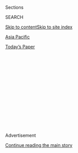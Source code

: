 <div id="app">

<div>

<div>

<div>

<div class="NYTAppHideMasthead css-1q2w90k e1suatyy0">

<div class="section css-ui9rw0 e1suatyy2">

<div class="css-eph4ug er09x8g0">

<div class="css-6n7j50">

</div>

<span class="css-1dv1kvn">Sections</span>

<div class="css-10488qs">

<span class="css-1dv1kvn">SEARCH</span>

</div>

[Skip to content](#site-content)[Skip to site index](#site-index)

</div>

<div id="masthead-section-label" class="css-1wr3we4 eaxe0e00">

[Asia
Pacific](https://www.nytimes.com/section/world/asia)

</div>

<div class="css-10698na e1huz5gh0">

</div>

</div>

<div id="masthead-bar-one" class="section hasLinks css-15hmgas e1csuq9d3">

<div class="css-uqyvli e1csuq9d0">

</div>

<div class="css-1uqjmks e1csuq9d1">

</div>

<div class="css-9e9ivx">

[](https://myaccount.nytimes.com/auth/login?response_type=cookie&client_id=vi)

</div>

<div class="css-1bvtpon e1csuq9d2">

[Today’s
Paper](https://www.nytimes.com/section/todayspaper)

</div>

</div>

</div>

</div>

<div data-aria-hidden="false">

<div id="site-content" data-role="main">

<div>

<div class="css-1aor85t" style="opacity:0.000000001;z-index:-1;visibility:hidden">

<div class="css-1hqnpie">

<div class="css-epjblv">

<span class="css-17xtcya">[Asia
Pacific](/section/world/asia)</span><span class="css-x15j1o">|</span><span class="css-fwqvlz">India
Revokes Kashmir’s Special Status, Raising Fears of
Unrest</span>

</div>

<div class="css-k008qs">

<div class="css-1iwv8en">

<span class="css-18z7m18"></span>

<div>

</div>

</div>

<span class="css-1n6z4y">https://nyti.ms/2T4gN6j</span>

<div class="css-1705lsu">

<div class="css-4xjgmj">

<div class="css-4skfbu" data-role="toolbar" data-aria-label="Social Media Share buttons, Save button, and Comments Panel with current comment count" data-testid="share-tools">

  - 
  - 
  - 
  - 
    
    <div class="css-6n7j50">
    
    </div>

  - 
  - 

</div>

</div>

</div>

</div>

</div>

</div>

<div id="NYT_TOP_BANNER_REGION" class="css-13pd83m">

</div>

<div id="top-wrapper" class="css-1sy8kpn">

<div id="top-slug" class="css-l9onyx">

Advertisement

</div>

[Continue reading the main
story](#after-top)

<div class="ad top-wrapper" style="text-align:center;height:100%;display:block;min-height:250px">

<div id="top" class="place-ad" data-position="top" data-size-key="top">

</div>

</div>

<div id="after-top">

</div>

</div>

<div id="sponsor-wrapper" class="css-1hyfx7x">

<div id="sponsor-slug" class="css-19vbshk">

Supported by

</div>

[Continue reading the main
story](#after-sponsor)

<div id="sponsor" class="ad sponsor-wrapper" style="text-align:center;height:100%;display:block">

</div>

<div id="after-sponsor">

</div>

</div>

<div class="css-1vkm6nb ehdk2mb0">

# India Revokes Kashmir’s Special Status, Raising Fears of Unrest

</div>

<div class="css-79elbk" data-testid="photoviewer-wrapper">

<div class="css-z3e15g" data-testid="photoviewer-wrapper-hidden">

</div>

<div class="css-1a48zt4 ehw59r15" data-testid="photoviewer-children">

![<span class="css-16f3y1r e13ogyst0" data-aria-hidden="true">A police
checkpoint on Monday in Jammu and Kashmir, a disputed mountainous region
along the India-Pakistan
border.</span><span class="css-cnj6d5 e1z0qqy90" itemprop="copyrightHolder"><span class="css-1ly73wi e1tej78p0">Credit...</span><span><span>Mukesh
Gupta/Reuters</span></span></span>](https://static01.nyt.com/images/2019/08/05/world/05kashmir4/merlin_158888133_104917b6-91e8-4406-bec5-2ac566415b24-articleLarge.jpg?quality=75&auto=webp&disable=upscale)

</div>

</div>

<div class="css-xt80pu e12qa4dv0">

<div class="css-18e8msd">

<div class="css-vp77d3 epjyd6m0">

<div class="css-1baulvz">

By [<span class="css-1baulvz" itemprop="name">Jeffrey
Gettleman</span>](https://www.nytimes.com/by/jeffrey-gettleman),
[<span class="css-1baulvz" itemprop="name">Suhasini
Raj</span>](https://www.nytimes.com/by/suhasini-raj),
[<span class="css-1baulvz" itemprop="name">Kai
Schultz</span>](https://www.nytimes.com/by/kai-schultz) and
[<span class="css-1baulvz last-byline" itemprop="name">Hari
Kumar</span>](https://www.nytimes.com/by/hari-kumar)

</div>

</div>

  - Aug. 5,
    2019

  - 
    
    <div class="css-4xjgmj">
    
    <div class="css-d8bdto" data-role="toolbar" data-aria-label="Social Media Share buttons, Save button, and Comments Panel with current comment count" data-testid="share-tools">
    
      - 
      - 
      - 
      - 
        
        <div class="css-6n7j50">
        
        </div>
    
      - 
      - 
    
    </div>
    
    </div>

</div>

</div>

<div class="section meteredContent css-1r7ky0e" name="articleBody" itemprop="articleBody">

<div class="css-1fanzo5 StoryBodyCompanionColumn">

<div class="css-53u6y8">

NEW DELHI — India’s Hindu nationalist government on Monday unilaterally
wiped out the autonomy of the restive Kashmir region, sending in
thousands of army troops to quell any possible unrest the move would
bring in a disputed territory fought over by India and Pakistan.

Government authorities severed internet connections, mobile phone lines
and even land lines, casting
[Kashmir](https://www.nytimes.com/2019/08/07/world/asia/pakistan-kashmir-india.html)
into an information black hole that made it very difficult to discern
what was unfolding.

For years, India’s Hindu nationalists have wanted to curtail the special
freedoms enjoyed by Kashmir, a mountainous, predominantly Muslim
territory that has turned into a tinderbox between [India and
Pakistan](https://www.nytimes.com/2019/08/07/world/asia/pakistan-kashmir-india.html),
both of which wield nuclear arms.

On Monday, Amit Shah, India’s home minister, announced in a quick
speech, which belied years of steady plotting, that the central
government was removing the special, somewhat autonomous status that
served as the foundation for Kashmir joining India more than 70 years
ago.

</div>

</div>

<div class="css-1fanzo5 StoryBodyCompanionColumn">

<div class="css-53u6y8">

*\[See* [*some of the first
images*](https://www.nytimes.com/2019/08/09/world/asia/kashmir-photos-india.html)
*that have emerged from Kashmir since India instituted a communications
blockade.\]*

While international human rights groups swiftly condemned the action,
Hindu nationalists celebrated, saying this could bring peace and
investment to the war-torn
region.

</div>

</div>

<div id="kashmir-map" class="section interactive-content interactive-size-scoop css-rutqqr" data-id="100000006647391">

<div class="css-17ih8de interactive-body" data-sourceid="100000006647391">

<div id="g-0806-for-web-KASHMIRmap-box" class="ai2html">

<div id="g-0806-for-web-KASHMIRmap-300" class="g-artboard" style="width:300px; height:372px;" data-aspect-ratio="0.806" data-min-width="300">

![](data:image/gif;base64,R0lGODlhCgAKAIAAAB8fHwAAACH5BAEAAAAALAAAAAAKAAoAAAIIhI+py+0PYysAOw==)

<div id="g-ai0-1" class="g-text g-aiAbs g-aiPointText" style="top:4.3499%;margin-top:-11.2px;left:85.9406%;width:51px;">

Detail

area

</div>

<div id="g-ai0-2" class="g-text g-aiAbs g-aiPointText" style="top:6.678%;margin-top:-10.8px;left:3.2795%;width:110px;">

TAJIKISTAN

</div>

<div id="g-ai0-3" class="g-text g-aiAbs g-aiPointText" style="top:9.9038%;margin-top:-10.8px;left:41.9644%;width:72px;">

CHINA

</div>

<div id="g-ai0-4" class="g-text g-aiAbs g-aiPointText" style="top:15.6476%;margin-top:-12.2px;left:80.4053%;width:46px;">

New

Delhi

</div>

<div id="g-ai0-5" class="g-text g-aiAbs g-aiPointText" style="top:22.6521%;margin-top:-7.3px;left:81.1297%;margin-left:-28px;width:56px;">

INDIA

</div>

<div id="g-ai0-6" class="g-text g-aiAbs g-aiPointText" style="top:28.2898%;margin-top:-16.2px;left:33.2266%;margin-left:-43.5px;width:87px;">

GILGIT–

BALTISTAN

</div>

<div id="g-ai0-7" class="g-text g-aiAbs g-aiPointText" style="top:36.3618%;margin-top:-14.3px;left:33.1038%;margin-left:-46.5px;width:93px;">

Controlled

by
Pakistan

</div>

<div id="g-ai0-8" class="g-text g-aiAbs g-aiPointText" style="top:42.221%;margin-top:-14.1px;left:50.6561%;width:67px;">

Line
of

control

</div>

<div id="g-ai0-9" class="g-text g-aiAbs g-aiPointText" style="top:57.0442%;margin-top:-14.2px;left:35.0929%;margin-left:-37px;width:74px;">

Kashmir

Valley

</div>

<div id="g-ai0-10" class="g-text g-aiAbs g-aiPointText" style="top:55.7%;margin-top:-7.2px;left:68.4355%;margin-left:-33px;width:66px;">

Ladakh

</div>

<div id="g-ai0-11" class="g-text g-aiAbs g-aiPointText" style="top:64.3199%;margin-top:-9.3px;left:57.9185%;margin-left:-91px;width:182px;">

JAMMU AND
KASHMIR

</div>

<div id="g-ai0-12" class="g-text g-aiAbs g-aiPointText" style="top:71.0226%;margin-top:-7.2px;left:42.6909%;margin-left:-31.5px;width:63px;">

JAMMU

</div>

<div id="g-ai0-13" class="g-text g-aiAbs g-aiPointText" style="top:82.7532%;margin-top:-10.8px;left:18.7687%;margin-left:-55px;width:110px;">

PAKISTAN

</div>

<div id="g-ai0-14" class="g-text g-aiAbs g-aiPointText" style="top:89.4736%;margin-top:-10.8px;left:61.8527%;margin-left:-38.5px;width:77px;">

INDIA

</div>

<div id="g-ai0-15" class="g-text g-aiAbs g-aiPointText" style="top:95.2123%;margin-top:-5.2px;left:16.4255%;margin-left:-40px;width:80px;">

100 MILES

</div>

</div>

</div>

</div>

By The New York Times

</div>

<div class="css-1fanzo5 StoryBodyCompanionColumn">

<div class="css-53u6y8">

But the voice of the Kashmiris was silenced, as government authorities
cut off practically all communication from the area.

Several top Kashmiri politicians were taken into custody. Mehbooba
Mufti, a former chief minister of Kashmir, managed to get out a message
shortly before she was arrested on Monday night.

</div>

</div>

<div class="css-1fanzo5 StoryBodyCompanionColumn">

<div class="css-53u6y8">

“The Fifth of August is the blackest day of Indian democracy when its
Parliament, like thieves, snatched away everything from the people of
Jammu and Kashmir,” she said.

Her daughter, Iltija Javed, who succeeded in transmitting a message to
The New York Times on Monday night, summed up the desperation of many
Kashmiris.

“We feel there is an atmosphere of death looming over us,” she said. “We
don’t know what to expect. We are not allowed to get out of our houses.
Telecommunications are all down. For the first time in 30 years they
snapped landline connections as well. So there is no way even ordinary
Kashmiris here can like communicate with each other, and know what
exactly is going on. Everybody is in a state of absolute shock and
panic.”

The Indian consul general in New York said in a statement that the
action to revoke Kashmir’s autonomy, which was granted under Article 370
of India’s Constitution, was “purely administrative” and was intended to
“improve good governance and deliver socio-economic justice to the
disadvantaged sections of the people in the
State.”

</div>

</div>

<div class="css-1sngw6j">

[](https://www.nytimes.com/interactive/2019/world/asia/india-pakistan-crisis.html)

<div class="css-1eoytci">

![](https://static01.nyt.com/images/2019/02/27/us/india-pakistan-crisis-promo-1551305197760/india-pakistan-crisis-promo-1551305197760-articleLarge-v2.jpg)

</div>

<div class="css-1rha1bf">

## What Is Article 370, and Why Does It Matter in Kashmir?

A simple guide to the roots of the conflict and what could happen next.

</div>

</div>

<div class="css-1fanzo5 StoryBodyCompanionColumn">

<div class="css-53u6y8">

The consul general added that restrictions related to Article 370
“seriously discouraged” investment in the region, limited economic
opportunities and hurt younger generations.

India’s government had been carefully preparing for this action, which
instantly raised tensions across the border in Pakistan. For the past
two weeks, tens of thousands of extra troops had been deployed across
Kashmir, and many Kashmiris had been expecting something big.

</div>

</div>

<div class="css-1fanzo5 StoryBodyCompanionColumn">

<div class="css-53u6y8">

Still, many people were stunned that the government actually made the
decision. It was widely seen as another bold, muscular move by the
administration of Narendra Modi, India’s forceful prime minister, to
consolidate power.

Many Indians believe Kashmir is a legitimate part of India, and several
other political parties, including progressive ones, lined up behind the
government.

With an overwhelming majority, the upper house of Parliament passed a
related bill Monday evening that split the state of Jammu and Kashmir,
which includes the Kashmir Valley and the Ladakh area, into two federal
territories: Jammu and Kashmir, which will have a state legislature, and
Ladakh, a remote, high-altitude area, which will be ruled directly from
New Delhi.

If this clears the lower House, which is expected in the coming days,
Kashmir loses the special status it has enjoyed since 1947 when it chose
to join India.

</div>

</div>

<div class="css-79elbk" data-testid="photoviewer-wrapper">

<div class="css-z3e15g" data-testid="photoviewer-wrapper-hidden">

</div>

<div class="css-1a48zt4 ehw59r15" data-testid="photoviewer-children">

![<span class="css-16f3y1r e13ogyst0" data-aria-hidden="true">Stranded
tourists walked to a railway station in Jammu on Monday. The Indian
authorities also evacuated tourists, closed schools and cut off internet
service in the
region.</span><span class="css-cnj6d5 e1z0qqy90" itemprop="copyrightHolder"><span class="css-1ly73wi e1tej78p0">Credit...</span><span>Channi
Anand/Associated
Press</span></span>](https://static01.nyt.com/images/2019/08/05/world/05kashmir5/merlin_158888253_4bc6cd94-1ef7-4d23-8766-9f5d42cdaeaf-articleLarge.jpg?quality=75&auto=webp&disable=upscale)

</div>

</div>

<div class="css-1fanzo5 StoryBodyCompanionColumn">

<div class="css-53u6y8">

Officials in Pakistan were contacting allies around the world to try and
oppose the action, but many analysts said Pakistan has little
credibility on the issue. Pakistan has a long history of covertly
supporting militant groups in Kashmir, despite pressure from allies to
stop.

Human rights activists said that the moves to change Kashmir’s status
were only the first steps in a broader plan to erode Kashmir’s core
rights and seed the area with non-Kashmiris, altering the demographics
and eventually destroying its character. Previous laws barred outsiders
from owning property.

</div>

</div>

<div class="css-1fanzo5 StoryBodyCompanionColumn">

<div class="css-53u6y8">

Several legal scholars said they believed the government did not have
the legal authority to change Article 370. The issue, they said, was
headed for a showdown in India’s Supreme Court.

“The whole bill is not only unconstitutional, it’s a fraud,” said A. G.
Noorani, a constitutional lawyer.

But India’s ruling Bharatiya Janata Party, commonly referred to as the
B.J.P., may be difficult to stop. Mr. Modi, the most domineering leader
India has produced in decades, just won [a resounding election
victory](https://www.nytimes.com/2019/05/23/world/asia/narendra-modi-election-win.html)
in May, in part on the promise of revoking Article 370.

Wiping away Kashmir’s special status has been a dream of many B.J.P.
supporters who have spoken of a Greater Hindustan, a Hindu-dominated
land that scoops up Pakistan, Bangladesh and other parts of South Asia.
India is about 80 percent
Hindu.

</div>

</div>

<div class="css-79elbk" data-testid="photoviewer-wrapper">

<div class="css-z3e15g" data-testid="photoviewer-wrapper-hidden">

</div>

<div class="css-1a48zt4 ehw59r15" data-testid="photoviewer-children">

<div class="css-1xdhyk6 erfvjey0">

<span class="css-1ly73wi e1tej78p0">Image</span>

<div class="css-zjzyr8">

<div data-testid="lazyimage-container" style="height:257.77777777777777px">

</div>

</div>

</div>

<span class="css-16f3y1r e13ogyst0" data-aria-hidden="true">Barricades
being set up by the Indian police in Jammu, Kashmir, on Monday. A sense
of panic has spread across Kashmir as millions of residents woke up
Monday to deserted
streets.</span><span class="css-cnj6d5 e1z0qqy90" itemprop="copyrightHolder"><span class="css-1ly73wi e1tej78p0">Credit...</span><span>Channi
Anand/Associated Press</span></span>

</div>

</div>

<div class="css-1fanzo5 StoryBodyCompanionColumn">

<div class="css-53u6y8">

The B.J.P.’s leaders have cast the Kashmir issue as a nationalist cause
and have raised fears of Pakistani infiltrations and terrorist attacks
in the region.

“The application of Article 370 to foster vested interests have created
a climate of separatism,” the consul general said in the statement,
adding that the “defense of the security and stability” of the region
“has cost more than 40,000 lives and been a major drain on resources.”

</div>

</div>

<div class="css-1fanzo5 StoryBodyCompanionColumn">

<div class="css-53u6y8">

Kashmir has been [racked by
bloodshed](https://www.nytimes.com/2018/08/01/world/asia/kashmir-war-india-pakistan.html)
for years. Many Kashmiris don’t want to be part of India and a small but
stubborn insurgency has been fighting Indian forces. Countless Hindus
across India feel solidarity with Kashmiri Hindus, a minority in that
area, who had been driven out over the years during the conflict.

Officials in Mr. Modi’s party believe it is time to try something
different. They say that if non-Kashmiris are allowed to own land in
Kashmir, more investment and development will follow, increasing the
chances for peace and national unity.

“Imposed divisions between Indians and Kashmiris have been done away
with,” said Rakesh Sinha, a B.J.P. lawmaker. “The slogan of ‘One Nation,
One People’ is now a reality for Indians.”

Some analysts say the timing is suspicious. In recent weeks, Mr. Modi’s
government has come under increasing criticism over a weakening economy,
with joblessness rising. A sense of malaise is beginning to seep through
just about all sectors of the
economy.

</div>

</div>

<div class="css-79elbk" data-testid="photoviewer-wrapper">

<div class="css-z3e15g" data-testid="photoviewer-wrapper-hidden">

</div>

<div class="css-1a48zt4 ehw59r15" data-testid="photoviewer-children">

<div class="css-1xdhyk6 erfvjey0">

<span class="css-1ly73wi e1tej78p0">Image</span>

<div class="css-zjzyr8">

<div data-testid="lazyimage-container" style="height:257.77777777777777px">

</div>

</div>

</div>

<span class="css-16f3y1r e13ogyst0" data-aria-hidden="true">A woman and
child walking past security personnel in Jammu on Monday. Analysts say
that any steps that reduce Kashmir’s autonomy could provoke an outburst
of serious
violence.</span><span class="css-cnj6d5 e1z0qqy90" itemprop="copyrightHolder"><span class="css-1ly73wi e1tej78p0">Credit...</span><span>Rakesh
Bakshi/Agence France-Presse — Getty Images</span></span>

</div>

</div>

<div class="css-1fanzo5 StoryBodyCompanionColumn">

<div class="css-53u6y8">

Analysts say that Mr. Modi and Mr. Shah, widely considered the Indian
leader’s right-hand man, were desperate to shore up their base and shift
the conversation.

“This is exactly what national populists do all over the world,” said
Christophe Jaffrelot, a research fellow at CERI-Sciences Po/CNRS in
Paris. “Clearly, India is entering a zone of economic turbulence. So
this is the right time to return to the nationalistic agenda.”

</div>

</div>

<div class="css-1fanzo5 StoryBodyCompanionColumn">

<div class="css-53u6y8">

In Kashmir, a sense of doom had been settling in. As federal forces
poured into the valley in recent weeks, many Kashmiris grew to believe
that Mr. Modi’s government was preparing to take significant action.
Jammu and Kashmir, with a population of about 13 million, is India’s
only Muslim majority state.

Economic and political frustration permeates the Kashmir Valley. The
young have struggled to find work as political turmoil has hampered
development, and many people feel they don’t have a voice. Last year,
amid political turmoil, the regional Parliament was dissolved and the
state fell under federal rule.

Kashmir never fit neatly into the bigger India picture. When India and
Pakistan won independence from Britain in 1947, Kashmir originally opted
to remain a small independent state.

Soon after independence, though, militants from Pakistan invaded the
territory, leading it to seek protection from India. Kashmir agreed to
become part of India, but only under the autonomy enshrined in Article
370. That article was like a contract, guaranteeing that Kashmir would
be different from other Indian states and have a say on what kind of
federal laws could be imposed on
it.

</div>

</div>

<div class="css-79elbk" data-testid="photoviewer-wrapper">

<div class="css-z3e15g" data-testid="photoviewer-wrapper-hidden">

</div>

<div class="css-1a48zt4 ehw59r15" data-testid="photoviewer-children">

<div class="css-1xdhyk6 erfvjey0">

<span class="css-1ly73wi e1tej78p0">Image</span>

<div class="css-zjzyr8">

<div data-testid="lazyimage-container" style="height:252.62222222222223px">

</div>

</div>

</div>

<span class="css-16f3y1r e13ogyst0" data-aria-hidden="true">A
celebration in New Delhi on Monday after the Indian government scrapped
the special status for
Kashmir.</span><span class="css-cnj6d5 e1z0qqy90" itemprop="copyrightHolder"><span class="css-1ly73wi e1tej78p0">Credit...</span><span>Danish
Siddiqui/Reuters</span></span>

</div>

</div>

<div class="css-1fanzo5 StoryBodyCompanionColumn">

<div class="css-53u6y8">

These protections lead to special property rights for Kashmiris that
blocked non-Kashmiris from owning land.

India and Pakistan then fought several wars over the area. And today
most of Kashmir is administered by India, with a smaller slice
controlled by Pakistan.

</div>

</div>

<div class="css-1fanzo5 StoryBodyCompanionColumn">

<div class="css-53u6y8">

Many of the original provisions of the Kashmir-India partnership, like
Kashmir having its own prime minister, have already been done away with.

Long-simmering tensions with Pakistan [reached a breaking point in
February](https://www.nytimes.com/2019/02/15/world/asia/kashmir-attack-pulwama.html),
when a Kashmiri militant rammed a vehicle filled with explosives into a
convoy of Indian paramilitary forces traveling on a highway, killing at
least 40 soldiers. A banned terrorist group, Jaish-e-Muhammad, which is
based in Pakistan, claimed responsibility.

It was the deadliest [attack in the
region](https://www.nytimes.com/2019/02/15/world/asia/kashmir-attack-pulwama.html?module=inline)
in three decades, and set off a tense military standoff between India
and Pakistan that culminated in a [dogfight between Indian and Pakistani
warplanes](https://www.nytimes.com/2019/03/01/world/asia/india-pakistan-plane-abhinandan-varthaman-india.html?module=inline).
Pakistan shot down and captured an Indian pilot, whose return helped
calm the tensions.

President Trump recently met Prime Minister Imran Khan of Pakistan in
Washington and offered to mediate on Kashmir, but India rejected that,
saying Kashmir was a domestic, not an international, issue.

In a written statement on Monday, the State Department said it was
following developments closely and that it was concerned about reports
of detention in Kashmir. It urged all parties to maintain peace along
the dividing line between India- and Pakistan-controlled territory.

On Monday night, Kashmir seemed quiet. According to a few people who
spoke to their relatives in the state government (some officials were
given satellite phones), most streets were deserted. Soldiers were
everywhere. Many people were scared to leave their homes.

</div>

</div>

</div>

<div>

</div>

<div>

</div>

<div>

</div>

<div>

<div id="bottom-wrapper" class="css-1ede5it">

<div id="bottom-slug" class="css-l9onyx">

Advertisement

</div>

[Continue reading the main
story](#after-bottom)

<div id="bottom" class="ad bottom-wrapper" style="text-align:center;height:100%;display:block;min-height:90px">

</div>

<div id="after-bottom">

</div>

</div>

</div>

</div>

</div>

## Site Index

<div>

</div>

## Site Information Navigation

  - [© <span>2020</span> <span>The New York Times
    Company</span>](https://help.nytimes.com/hc/en-us/articles/115014792127-Copyright-notice)

<!-- end list -->

  - [NYTCo](https://www.nytco.com/)
  - [Contact
    Us](https://help.nytimes.com/hc/en-us/articles/115015385887-Contact-Us)
  - [Work with us](https://www.nytco.com/careers/)
  - [Advertise](https://nytmediakit.com/)
  - [T Brand Studio](http://www.tbrandstudio.com/)
  - [Your Ad
    Choices](https://www.nytimes.com/privacy/cookie-policy#how-do-i-manage-trackers)
  - [Privacy](https://www.nytimes.com/privacy)
  - [Terms of
    Service](https://help.nytimes.com/hc/en-us/articles/115014893428-Terms-of-service)
  - [Terms of
    Sale](https://help.nytimes.com/hc/en-us/articles/115014893968-Terms-of-sale)
  - [Site
    Map](https://spiderbites.nytimes.com)
  - [Help](https://help.nytimes.com/hc/en-us)
  - [Subscriptions](https://www.nytimes.com/subscription?campaignId=37WXW)

</div>

</div>

</div>

</div>
